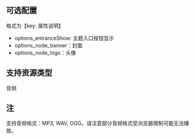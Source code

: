 ## 可选配置

格式为【key: 属性说明】

- options_entranceShow: 主题入口按钮显示
- options_node_banner：封面
- options_node_logo：头像

## 支持资源类型

音频

## 注
支持音频格式：MP3, WAV, OGG。请注意部分音频格式受浏览器限制可能无法播放。
